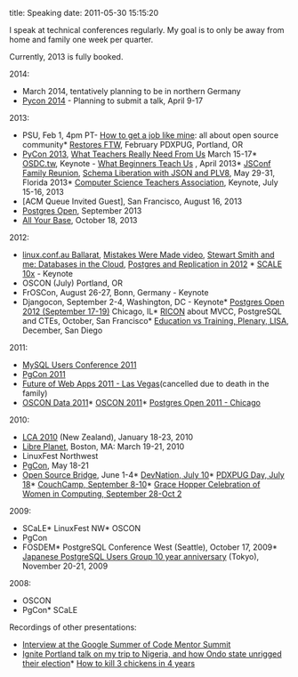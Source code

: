 title: Speaking
date: 2011-05-30 15:15:20

I speak at technical conferences regularly. My goal is to only be away from home and family one week per quarter.

Currently, 2013 is fully booked.

2014:

*   March 2014, tentatively planning to be in northern Germany
*   [Pycon 2014](http://us.pycon.org) - Planning to submit a talk, April 9-17

2013:

*   PSU, Feb 1, 4pm PT- [How to get a job like mine](http://www.chesnok.com/daily/?p=4599): all about open source community*   [Restores FTW](https://github.com/selenamarie/restores_ftw), February PDXPUG, Portland, OR
*   [PyCon 2013](https://us.pycon.org/2013/speaker/profile/149/), [What Teachers Really Need From Us](https://speakerdeck.com/selenamarie/what-teachers-really-need-from-us) March 15-17*   [OSDC.tw](http://osdc.tw), Keynote - [What Beginners Teach Us](https://speakerdeck.com/selenamarie/what-beginners-teach-us) , April 2013*   [JSConf Family Reunion](http://2013.jsconf.us/speakers#deckelman "JSConf Family Reunion"), [Schema Liberation with JSON and PLV8](https://speakerdeck.com/selenamarie/schema-liberation-with-json-and-plv8-and-postgres), May 29-31, Florida 2013*   [Computer Science Teachers Association](http://csta.acm.org/ProfessionalDevelopment/sub/CSTAConference.html), Keynote, July 15-16, 2013
*   [ACM Queue Invited Guest], San Francisco, August 16, 2013
*   [Postgres Open](http://postgresopen.org), September 2013
*   [All Your Base](http://allyourbaseconf.com/), October 18, 2013

2012:

*   [linux.conf.au Ballarat](http://linux.conf.au/proposal/131), [Mistakes Were Made video](https://www.youtube.com/watch?v=SL7pbj7B1hk), [Stewart Smith and me: Databases in the Cloud](https://www.youtube.com/watch?v=UFTp0zA4Mx8), [Postgres and Replication in 2012](https://www.youtube.com/watch?v=Pdgzy7KoGWU) * [SCALE 10x](http://www.socallinuxexpo.org/scale10x/presentations/keynote-mistakes-were-made) - Keynote
*   OSCON (July) Portland, OR
*   FrOSCon, August 26-27, Bonn, Germany - Keynote
*   Djangocon, September 2-4, Washington, DC - Keynote*   [Postgres Open 2012 (September 17-19)](http://postgresopen.org) Chicago, IL*   [RICON](http://vimeo.com/51974110) about MVCC, PostgreSQL and CTEs, October, San Francisco*   [Education vs Training, Plenary, LISA](https://www.usenix.org/conference/lisa12/education-vs-training), December, San Diego

2011:

*   [MySQL Users Conference 2011](http://en.oreilly.com/mysql2011/public/schedule/speaker/6486)
*   [PgCon 2011](http://www.pgcon.org/2011/schedule/speakers/112.en.html)
*   [Future of Web Apps 2011 - Las Vegas](http://futureofwebapps.com/las-vegas-2011/schedule/)(cancelled due to death in the family)
*   [OSCON Data 2011](http://www.oscon.com/oscon2011/public/schedule/detail/19275)*   [OSCON 2011](http://www.oscon.com/oscon2011/public/schedule/detail/18777)*   [Postgres Open 2011 - Chicago](http://postgresopen.org)

2010:

*   [LCA 2010](http://www.lca2010.org.nz/) (New Zealand), January 18-23, 2010
*   [Libre Planet](http://groups.fsf.org/wiki/LibrePlanet2010), Boston, MA: March 19-21, 2010
*   LinuxFest Northwest
*   [PgCon](http://pgcon.org), May 18-21
*   [Open Source Bridge](http://opensourcebridge.org), June 1-4*   [DevNation, July 10](http://devnation.us)*   [PDXPUG Day, July 18](http://wiki.postgresql.org/wiki/PDXPUGDay2010)*   [CouchCamp, September 8-10](http://www.couch.io/couchcamp)*   [Grace Hopper Celebration of Women in Computing, September 28-Oct 2](http://gracehopper.org/2010/)

2009:

*   SCaLE*   LinuxFest NW*   OSCON
*   PgCon
*   FOSDEM*   PostgreSQL Conference West (Seattle), October 17, 2009*   [Japanese PostgreSQL Users Group 10 year anniversary](http://archives.postgresql.org/pgsql-announce/2009-05/msg00018.php) (Tokyo), November 20-21, 2009

2008:

*   OSCON
*   PgCon*   SCaLE

Recordings of other presentations:

*   [Interview at the Google Summer of Code Mentor Summit](http://www.youtube.com/watch?v=1xcShVu3ScM)
*   [Ignite Portland talk on my trip to Nigeria, and how Ondo state unrigged their election](http://www.youtube.com/watch?v=cZ7qm6yglfE)*   [How to kill 3 chickens in 4 years](http://blip.tv/play/g4dm7qd9AA)
